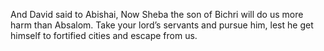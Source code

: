 And David said to Abishai, Now Sheba the son of Bichri will do us more harm than Absalom. Take your lord’s servants and pursue him, lest he get himself to fortified cities and escape from us.
